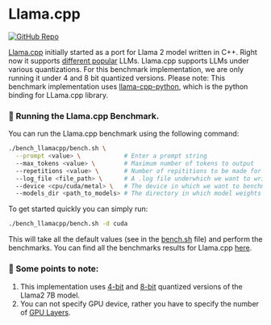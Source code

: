 # Llama.cpp

[![GitHub Repo](https://img.shields.io/badge/github-%23121011.svg?style=for-the-badge&logo=github&logoColor=white)](https://github.com/ggerganov/llama.cpp) &nbsp;

[Llama.cpp](https://github.com/ggerganov/llama.cpp) initially started as a port for Llama 2 model written in C++. Right now it supports [different popular](https://github.com/ggerganov/llama.cpp?tab=readme-ov-file#description) LLMs. Llama.cpp supports LLMs under various quantizations. For this benchmark implementation, we are only running it under 4 and 8 bit quantized versions. Please note: This benchmark implementation uses [llama-cpp-python](https://github.com/abetlen/llama-cpp-python), which is the python binding for LLama.cpp library.

### 🚀 Running the Llama.cpp Benchmark.

You can run the Llama.cpp benchmark using the following command:

```bash
./bench_llamacpp/bench.sh \
  --prompt <value> \            # Enter a prompt string
  --max_tokens <value> \        # Maximum number of tokens to output
  --repetitions <value> \       # Number of repititions to be made for the prompt.
  --log_file <file_path> \      # A .log file underwhich we want to write the results.
  --device <cpu/cuda/metal> \   # The device in which we want to benchmark.
  --models_dir <path_to_models> # The directory in which model weights are present
```

To get started quickly you can simply run:

```bash
./bench_llamacpp/bench.sh -d cuda
```
This will take all the default values (see in the [bench.sh](/bench_llamacpp/bench.sh) file) and perform the benchmarks. You can find all the benchmarks results for Llama.cpp [here](/docs/llama2.md).


### 👀 Some points to note:

1. This implementation uses [4-bit](https://huggingface.co/TheBloke/Llama-2-7B-GGUF/blob/main/llama-2-7b.Q4_0.gguf) and [8-bit](https://huggingface.co/TheBloke/Llama-2-7B-GGUF/blob/main/llama-2-7b.Q8_0.gguf) quantized versions of the Llama2 7B model.
2. You can not specify GPU device, rather you have to specify the number of [GPU Layers](https://github.com/abetlen/llama-cpp-python?tab=readme-ov-file#high-level-api).
